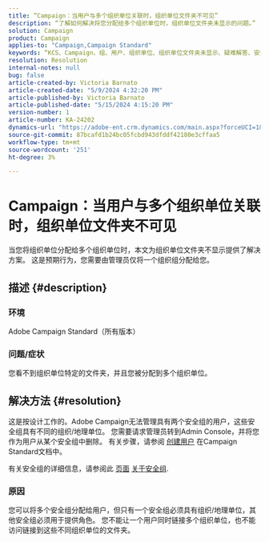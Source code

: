 ```yaml
---
title: “Campaign：当用户与多个组织单位关联时，组织单位文件夹不可见”
description: “了解如何解决将您分配给多个组织单位时，组织单位文件夹未显示的问题。”
solution: Campaign
product: Campaign
applies-to: "Campaign,Campaign Standard"
keywords: “KCS、Campaign、组、用户、组织单位、组织单位文件夹未显示、疑难解答、安全组”
resolution: Resolution
internal-notes: null
bug: false
article-created-by: Victoria Barnato
article-created-date: "5/9/2024 4:32:20 PM"
article-published-by: Victoria Barnato
article-published-date: "5/15/2024 4:15:20 PM"
version-number: 1
article-number: KA-24202
dynamics-url: "https://adobe-ent.crm.dynamics.com/main.aspx?forceUCI=1&pagetype=entityrecord&etn=knowledgearticle&id=9db924b3-210e-ef11-9f89-6045bd06eea5"
source-git-commit: 87bcafd1b24bc05fcbd943dfddf42180e3cffaa5
workflow-type: tm+mt
source-wordcount: '251'
ht-degree: 3%

---
```


# Campaign：当用户与多个组织单位关联时，组织单位文件夹不可见


当您将组织单位分配给多个组织单位时，本文为组织单位文件夹不显示提供了解决方案。 这是预期行为，您需要由管理员仅将一个组织组分配给您。





## 描述 {#description}


### 环境

Adobe Campaign Standard（所有版本）

### 问题/症状

您看不到组织单位特定的文件夹，并且您被分配到多个组织单位。


## 解决方法 {#resolution}


这是按设计工作的。Adobe Campaign无法管理具有两个安全组的用户，这些安全组具有不同的组织/地理单位。 您需要请求管理员转到Admin Console，并将您作为用户从某个安全组中删除。 有关步骤，请参阅 [创建用户](https://experienceleague.adobe.com/en/docs/campaign-standard/using/administrating/users-and-security/users-management#creating-a-user) 在Campaign Standard文档中。

有关安全组的详细信息，请参阅此 [页面](https://experienceleague.adobe.com/en/docs/campaign-standard/using/administrating/users-and-security/managing-groups-and-users) [关于安全组](https://experienceleague.adobe.com/en/docs/campaign-standard/using/administrating/users-and-security/managing-groups-and-users).

### 原因

您可以将多个安全组分配给用户，但只有一个安全组必须具有组织/地理单位，其他安全组必须用于提供角色。 您不能让一个用户同时链接多个组织单位，也不能访问链接到这些不同组织单位的文件夹。
